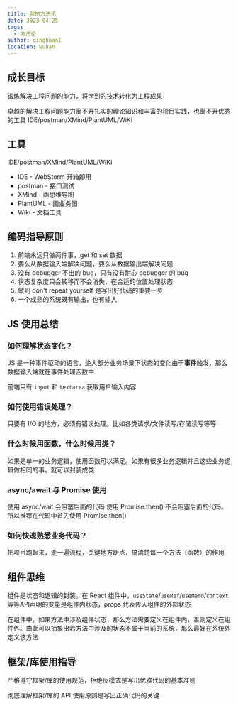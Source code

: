 ```yaml
---
title: 我的方法论
date: 2023-04-25
tags:
  - 方法论
author: qinghuanI
location: wuhan
---
```


## 成长目标

锻炼解决工程问题的能力，将学到的技术转化为工程成果

卓越的解决工程问题能力离不开扎实的理论知识和丰富的项目实践，也离不开优秀的工具 IDE/postman/XMind/PlantUML/WiKi

## 工具

IDE/postman/XMind/PlantUML/WiKi

- IDE - WebStorm 开箱即用
- postman - 接口测试
- XMind - 画思维导图
- PlantUML - 画业务图
- Wiki - 文档工具

## 编码指导原则

1. 前端永远只做两件事，get 和 set 数据
2. 要么从数据输入端解决问题，要么从数据输出端解决问题
3. 没有 debugger 不出的 bug，只有没有耐心 debugger 的 bug
4. 状态复杂度只会转移而不会消失，在合适的位置处理状态
5. 做到 don't repeat yourself 是写出好代码的重要一步
6. 一个成熟的系统既有输出，也有输入

## JS 使用总结

### 如何理解状态变化？

JS 是一种事件驱动的语言，绝大部分业务场景下状态的变化由于**事件**触发，那么数据输入端就在事件处理函数中

前端只有 `input` 和 `textarea` 获取用户输入内容

### 如何使用错误处理？

只要有 I/O 的地方，必须有错误处理。比如各类请求/文件读写/存储读写等等

### 什么时候用函数，什么时候用类？

如果是单一的业务逻辑，使用函数可以满足。如果有很多业务逻辑并且这些业务逻辑做相同的事，就可以封装成类

### async/await 与 Promise 使用

使用 async/wait 会阻塞后面的代码
使用 Promise.then() 不会阻塞后面的代码。所以推荐在代码中首先使用 Promise.then()

### 如何快速熟悉业务代码？

把项目跑起来，走一遍流程，关键地方断点，搞清楚每一个方法（函数）的作用

## 组件思维

组件是状态和逻辑的封装。在 React 组件中，`useState`/`useRef`/`useMemo`/`context`等等API声明的变量是组件内状态，props 代表传入组件的外部状态

在组件中，如果方法中涉及组件状态，那么方法需要定义在组件内，否则定义在组件外。由此可以抽象出若方法中涉及的状态不属于当前的系统，那么最好在系统外定义该方法

## 框架/库使用指导

严格遵守框架/库的使用规范，拒绝反模式是写出优雅代码的基本准则

彻底理解框架/库的 API 使用原则是写出正确代码的关键
